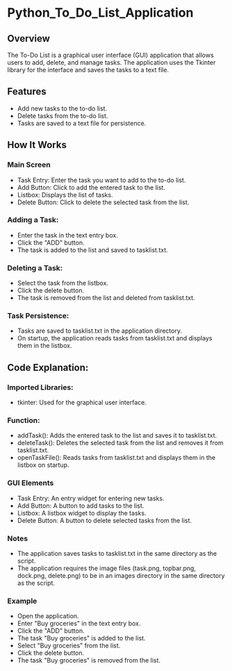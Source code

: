 ﻿# Python_To_Do_List_Application
 
## Overview

The To-Do List is a graphical user interface (GUI) application that allows users to add, delete, and manage tasks. The application uses the Tkinter library for the interface and saves the tasks to a text file.

## Features

- Add new tasks to the to-do list.
- Delete tasks from the to-do list.
- Tasks are saved to a text file for persistence.

## How It Works

### Main Screen

- Task Entry: Enter the task you want to add to the to-do list.
- Add Button: Click to add the entered task to the list.
- Listbox: Displays the list of tasks.
- Delete Button: Click to delete the selected task from the list.

### Adding a Task:

- Enter the task in the text entry box.
- Click the "ADD" button.
- The task is added to the list and saved to tasklist.txt.

### Deleting a Task:

- Select the task from the listbox.
- Click the delete button.
- The task is removed from the list and deleted from tasklist.txt.

### Task Persistence:

- Tasks are saved to tasklist.txt in the application directory.
- On startup, the application reads tasks from tasklist.txt and displays them in the listbox.

## Code Explanation:

### Imported Libraries:
- tkinter: Used for the graphical user interface.

### Function:

- addTask(): Adds the entered task to the list and saves it to tasklist.txt.
- deleteTask(): Deletes the selected task from the list and removes it from tasklist.txt.
- openTaskFile(): Reads tasks from tasklist.txt and displays them in the listbox on startup.

### GUI Elements

- Task Entry: An entry widget for entering new tasks.
- Add Button: A button to add tasks to the list.
- Listbox: A listbox widget to display the tasks.
- Delete Button: A button to delete selected tasks from the list.


### Notes

- The application saves tasks to tasklist.txt in the same directory as the script.
- The application requires the image files (task.png, topbar.png, dock.png, delete.png) to be in an images directory in the same directory as the script.

### Example

- Open the application.
- Enter "Buy groceries" in the text entry box.
- Click the "ADD" button.
- The task "Buy groceries" is added to the list.
- Select "Buy groceries" from the list.
- Click the delete button.
- The task "Buy groceries" is removed from the list.
